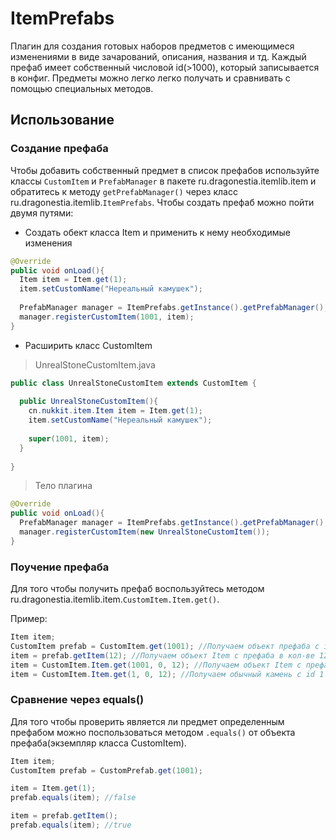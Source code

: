 # ItemPrefabs

Плагин для создания готовых наборов предметов с имеющимеся изменениями в виде зачарований, описания, названия и тд. 
Каждый префаб имеет собственный числовой id(>1000), который записывается в конфиг. 
Предметы можно легко легко получать и сравнивать с помощью специальных методов.


## Использование
### Создание префаба
Чтобы добавить собственный предмет в список префабов используйте классы `CustomItem` и `PrefabManager` в пакете ru.dragonestia.itemlib.item и обратитесь к методу `getPrefabManager()` через класс ru.dragonestia.itemlib.`ItemPrefabs`.
Чтобы создать префаб можно пойти двумя путями:
- Создать обект класса Item и применить к нему необходимые изменения
```java
@Override
public void onLoad(){
  Item item = Item.get(1);
  item.setCustomName("Нереальный камушек");
  
  PrefabManager manager = ItemPrefabs.getInstance().getPrefabManager(); 
  manager.registerCustomItem(1001, item);
}
```
- Расширить класс CustomItem

> UnrealStoneCustomItem.java
```java
public class UnrealStoneCustomItem extends CustomItem {
  
  public UnrealStoneCustomItem(){
    cn.nukkit.item.Item item = Item.get(1);
    item.setCustomName("Нереальный камушек");
    
    super(1001, item);
  }
  
}
```
> Тело плагина
```java
@Override
public void onLoad(){
  PrefabManager manager = ItemPrefabs.getInstance().getPrefabManager(); 
  manager.registerCustomItem(new UnrealStoneCustomItem());
}
```
### Поучение префаба
Для того чтобы получить префаб воспользуйтесь методом ru.dragonestia.itemlib.item.`CustomItem.Item.get()`.

Пример:
```java
Item item;
CustomItem prefab = CustomItem.get(1001); //Получаем объект префаба с id 1001
item = prefab.getItem(12); //Получаем объект Item с префаба в кол-ве 12шт.
item = CustomItem.Item.get(1001, 0, 12); //Получаем объект Item с префаба с id 1001 c кол-вом в 12шт.
item = CustomItem.Item.get(1, 0, 12); //Получаем обычный камень с id 1 с кол-вом 12шт.
```
### Сравнение через equals()
Для того чтобы проверить является ли предмет определенным префабом можно поспользоваться методом `.equals()` от объекта префаба(экземпляр класса CustomItem).
```java
Item item;
CustomItem prefab = CustomPrefab.get(1001);

item = Item.get(1);
prefab.equals(item); //false

item = prefab.getItem();
prefab.equals(item); //true

```
